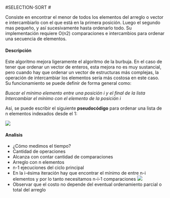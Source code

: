 #SELECTION-SORT #

Consiste en encontrar el menor de todos los elementos del arreglo o vector e intercambiarlo con el que está en la primera posición. Luego el segundo mas pequeño, y así sucesivamente hasta ordenarlo todo. Su implementación requiere O(n2) comparaciones e intercambios para ordenar una secuencia de elementos. 

#### Descripción ####

Este algoritmo mejora ligeramente el algoritmo de la burbuja. En el caso de tener que ordenar un vector de enteros, esta mejora no es muy sustancial, pero cuando hay que ordenar un vector de estructuras más complejas, la operación de intercambiar los elementos sería más costosa en este caso. Su funcionamiento se puede definir de forma general como:

*Buscar el mínimo elemento entre una posición i y el final de la lista*
*Intercambiar el mínimo con el elemento de la posición i*

Así, se puede escribir el siguiente **pseudocódigo** para ordenar una lista de n elementos indexados desde el 1: 

![](https://moshalg.files.wordpress.com/2012/06/pseudo_2.png)

#### Analisis ####


- ¿Cómo medimos el tiempo?
 - Cantidad de operaciones
 - Alcanza con contar cantidad de comparaciones
- Arreglo con n elementos
- n-1 ejecuciones del ciclo principal
- En la i-ésima iteración hay que encontrar el mínimo de entre n-i
elementos y por lo tanto necesitamos n-i-1 comparaciones
 ![](http://www.sciweavers.org/upload/Tex2Img_1428813409/render.png)
- Observar que el costo no depende del eventual ordenamiento parcial o
total del arreglo


